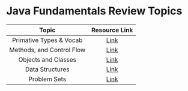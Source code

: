 # Java Fundamentals Review Topics

|Topic|Resource Link|
|:---------:|:----------:|
|Primative Types & Vocab|[Link]()|
|Methods, and Control Flow|[Link](https://github.com/floreo-labs/Java-Core-Curriculum/tree/master/lessons/java-fund-review/meth-and-flow-review)|
|Objects and Classes|[Link](https://github.com/floreo-labs/Java-Core-Curriculum/tree/master/lessons/java-fund-review/ds-and-oop-review)|
|Data Structures|[Link](https://github.com/floreo-labs/Java-Core-Curriculum/tree/master/lessons/lists-and-interface-rv)|
|Problem Sets|[Link]()|
